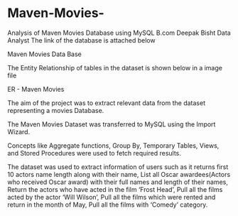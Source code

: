 # Maven-Movies-

Analysis of Maven Movies Database using MySQL
B.com
Deepak Bisht
Data Analyst
The link of the database is attached below

Maven Movies Data Base

The Entity Relationship of tables in the dataset is shown below in a image file

ER - Maven Movies

The aim of the project was to extract relevant data from the dataset representing a movies Database.

The Maven Movies Dataset was transferred to MySQL using the Import Wizard.

Concepts like Aggregate functions, Group By, Temporary Tables, Views, and Stored Procedures were used to fetch required results.

The dataset was used to extract information of users such as it returns first 10 actors name length along with their name, List all Oscar awardees(Actors who received Oscar award) with their full names and length of their names, Return the actors who have acted in the film ‘Frost Head’, Pull all the films acted by the actor ‘Will Wilson’, Pull all the films which were rented and return in the month of May, Pull all the films with ‘Comedy’ category.

